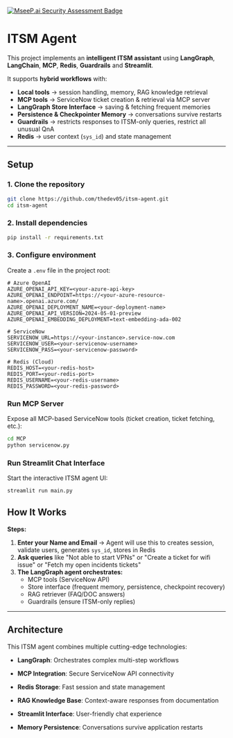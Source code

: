 [![MseeP.ai Security Assessment Badge](https://mseep.net/pr/thedev05-itsm-agent-badge.png)](https://mseep.ai/app/thedev05-itsm-agent)

# ITSM Agent

This project implements an **intelligent ITSM assistant** using **LangGraph**, **LangChain**, **MCP**, **Redis**, **Guardrails** and **Streamlit**.

It supports **hybrid workflows** with:
- **Local tools** → session handling, memory, RAG knowledge retrieval
- **MCP tools** → ServiceNow ticket creation & retrieval via MCP server
- **LangGraph Store Interface** → saving & fetching frequent memories
- **Persistence & Checkpointer Memory** → conversations survive restarts
- **Guardrails** → restricts responses to ITSM-only queries, restrict all unusual QnA
- **Redis** → user context (`sys_id`) and state management

---

## Setup

### 1️. Clone the repository

```bash
git clone https://github.com/thedev05/itsm-agent.git
cd itsm-agent
```

### 2️. Install dependencies

```bash
pip install -r requirements.txt
```

### 3️. Configure environment

Create a `.env` file in the project root:

```env
# Azure OpenAI
AZURE_OPENAI_API_KEY=<your-azure-api-key>
AZURE_OPENAI_ENDPOINT=https://<your-azure-resource-name>.openai.azure.com/
AZURE_OPENAI_DEPLOYMENT_NAME=<your-deployment-name>
AZURE_OPENAI_API_VERSION=2024-05-01-preview
AZURE_OPENAI_EMBEDDING_DEPLOYMENT=text-embedding-ada-002

# ServiceNow
SERVICENOW_URL=https://<your-instance>.service-now.com
SERVICENOW_USER=<your-servicenow-username>
SERVICENOW_PASS=<your-servicenow-password>

# Redis (Cloud)
REDIS_HOST=<your-redis-host>
REDIS_PORT=<your-redis-port>
REDIS_USERNAME=<your-redis-username>
REDIS_PASSWORD=<your-redis-password>

```

### Run MCP Server

Expose all MCP-based ServiceNow tools (ticket creation, ticket fetching, etc.):

```bash
cd MCP
python servicenow.py
```

### Run Streamlit Chat Interface

Start the interactive ITSM agent UI:

```bash
streamlit run main.py
```

## How It Works

**Steps:**

1. **Enter your Name and Email** → Agent will use this to creates session, validate users, generates `sys_id`, stores in Redis
2. **Ask queries** like "Not able to start VPNs" or "Create a ticket for wifi issue" or "Fetch my open incidents tickets"
3. **The LangGraph agent orchestrates:**
   - MCP tools (ServiceNow API)
   - Store interface (frequent memory, persistence, checkpoint recovery)
   - RAG retriever (FAQ/DOC answers)
   - Guardrails (ensure ITSM-only replies)

---

## Architecture

This ITSM agent combines multiple cutting-edge technologies:

- **LangGraph**: Orchestrates complex multi-step workflows
- **MCP Integration**: Secure ServiceNow API connectivity
- **Redis Storage**: Fast session and state management
- **RAG Knowledge Base**: Context-aware responses from documentation
- **Streamlit Interface**: User-friendly chat experience

- **Memory Persistence**: Conversations survive application restarts
